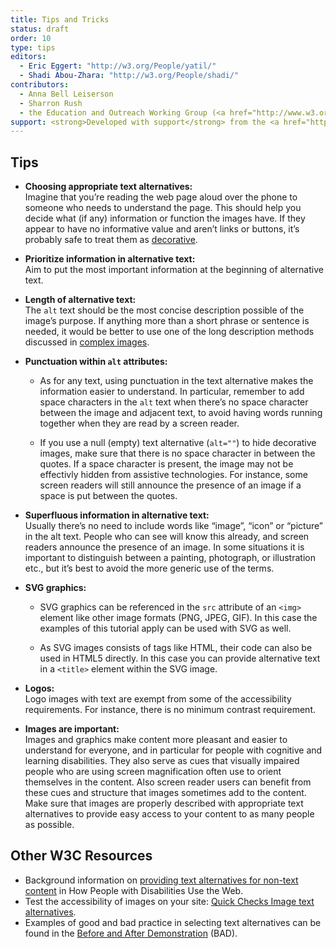 ```yaml
---
title: Tips and Tricks
status: draft
order: 10
type: tips
editors:
  - Eric Eggert: "http://w3.org/People/yatil/"
  - Shadi Abou-Zhara: "http://w3.org/People/shadi/"
contributors:
  - Anna Bell Leiserson
  - Sharron Rush
  - the Education and Outreach Working Group (<a href="http://www.w3.org/WAI/EO/">EOWG</a>)
support: <strong>Developed with support</strong> from the <a href="http://www.w3.org/WAI/ACT/">WAI-ACT</a> project, co-funded by the European Commission <abbr title="Information Society Technologies">IST</abbr> Programme.
---
```


## Tips

-   **Choosing appropriate text alternatives:** <br>
    Imagine that you’re reading the web page aloud over the phone to someone who needs to understand the page. This should help you decide what (if any) information or function the images have. If they appear to have no informative value and aren’t links or buttons, it’s probably safe to treat them as [decorative](decorative.html).

-   **Prioritize information in alternative text:** <br>
    Aim to put the most important information at the beginning of alternative text.

-   **Length of alternative text:** <br>
    The `alt` text should be the most concise description possible of the image’s purpose. If anything more than a short phrase or sentence is needed, it would be better to use one of the long description methods discussed in [complex images](complex.html).

-   **Punctuation within `alt` attributes:**

    * As for any text, using punctuation in the text alternative makes the information easier to understand. In particular, remember to add space characters in the `alt` text when there’s no space character between the image and adjacent text, to avoid having words running together when they are read by a screen reader.
    
    * If you use a null (empty) text alternative (`alt=""`) to hide decorative images, make sure that there is no space character in between the quotes. If a space character is present, the image may not be effectivly hidden from assistive technologies. For instance, some screen readers will still announce the presence of an image if a space is put between the quotes.

-   **Superfluous information in alternative text:** <br>
    Usually there’s no need to include words like “image”, “icon” or “picture” in the alt text. People who can see will know this already, and screen readers announce the presence of an image. In some situations it is important to distinguish between a painting, photograph, or illustration etc., but it’s best to avoid the more generic use of the terms.

-   **SVG graphics:** 

    * SVG graphics can be referenced in the `src` attribute of an `<img>` element like other image formats (PNG, JPEG, GIF). In this case the examples of this tutorial apply can be used with SVG as well.

    * As SVG images consists of tags like HTML, their code can also be used in HTML5 directly. In this case you can provide alternative text in a `<title>` element within the SVG image.

-   **Logos:** <br>
    Logo images with text are exempt from some of the accessibility requirements. For instance, there is no minimum contrast requirement.

-   **Images are important:**<br>
    Images and graphics make content more pleasant and easier to understand for everyone, and in particular for people with cognitive and learning disabilities. They also serve as cues that visually impaired people who are using screen magnification often use to orient themselves in the content. Also screen reader users can benefit from these cues and structure that images sometimes add to the content. Make sure that images are properly described with appropriate text alternatives to provide easy access to your content to as many people as possible.

## Other W3C Resources

-   Background information on [providing text alternatives for non-text content](http://www.w3.org/WAI/intro/people-use-web/principles#alternatives) in How People with Disabilities Use the Web.
-   Test the accessibility of images on your site: [Quick Checks Image text alternatives](http://www.w3.org/WAI/EO/Drafts/eval/checks#images).
-   Examples of good and bad practice in selecting text alternatives can be found in the [Before and After Demonstration](http://www.w3.org/WAI/demos/bad/) (BAD).
